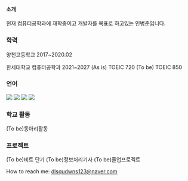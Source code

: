 #### 소개
현재 컴퓨터공학과에 재학중이고 개발자를 목표로 하고있는 인병준입니다.



### 학력
양천고등학교 2017~2020.02

한세대학교 컴퓨터공학과 2021~2027
(As is) TOEIC 720
(To be) TOEIC 850

### 언어
<img src ="https://img.shields.io/badge/HTML5-1B72BE.svg?&style=for-the-badge&logo=HTML5&logoColor=white"/> <img src="https://img.shields.io/badge/C-68BC71?style=flat-square&logo=C&logoColor=white"/> <img src="https://img.shields.io/badge/-C%23-000000?logo=Csharp&style=flat"/> <img src="https://img.shields.io/badge/Python-7E4DD2?style=flat-square&logo=Python&logoColor=white"/>  


### 학교 활동
(To be)동아리활동


### 프로젝트
(To be)비트 단기
(To be)정보처리기사
(To be)졸업프로젝트

How to reach me: dlsqudwns123@naver.com



